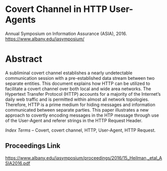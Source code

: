 # Covert Channel in HTTP User-Agents
Annual Symposium on Information Assurance (ASIA), 2016.  
https://www.albany.edu/iasymposium/


# Abstract
A subliminal covert channel establishes a nearly undetectable communication session with a pre-established data stream between two separate entities. This document explains how HTTP can be utilized to facilitate a covert channel over both local and wide area networks. The Hypertext Transfer Protocol (HTTP) accounts for a majority of the Internet’s daily web traffic and is permitted within almost all network topologies. Therefore, HTTP is a prime medium for hiding messages and information communicated between separate parties. This paper illustrates a new approach to covertly encoding messages in the HTP message through use of the User-Agent and referer strings in the HTTP Request Header.  

*Index Terms* – Covert, covert channel, HTTP, User-Agent, HTTP Request. 

## Proceedings Link
https://www.albany.edu/iasymposium/proceedings/2016/15_Heilman,_etal_ASIA2016.pdf
